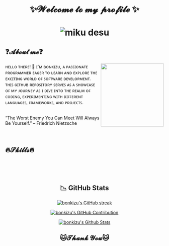 <h1 align="center">✨𝓦𝓮𝓵𝓬𝓸𝓶𝓮 𝓽𝓸 𝓶𝔂 𝓹𝓻𝓸𝓯𝓲𝓵𝓮 ✨<h1>

<p align="center">
    <img align="center" src="https://i.pinimg.com/originals/5f/62/ff/5f62ff087716bc48984078eca73bf844.gif" alt="miku desu">
</p>

<h2>❓𝓐𝓫𝓸𝓾𝓽 𝓶𝓮❓</h2>

<img src="https://w0.peakpx.com/wallpaper/742/628/HD-wallpaper-cute-dog-anime-cute-chibi-dog.jpg" align="right" width=200px>
  </div>
<p>ʜᴇʟʟᴏ ᴛʜᴇʀᴇ! 👋 ɪ'ᴍ ʙᴏɴᴋɪᴢᴜ, ᴀ ᴘᴀꜱꜱɪᴏɴᴀᴛᴇ ᴘʀᴏɢʀᴀᴍᴍᴇʀ ᴇᴀɢᴇʀ ᴛᴏ ʟᴇᴀʀɴ ᴀɴᴅ ᴇxᴘʟᴏʀᴇ ᴛʜᴇ ᴇxᴄɪᴛɪɴɢ ᴡᴏʀʟᴅ ᴏꜰ ꜱᴏꜰᴛᴡᴀʀᴇ ᴅᴇᴠᴇʟᴏᴘᴍᴇɴᴛ. ᴛʜɪꜱ ɢɪᴛʜᴜʙ ʀᴇᴘᴏꜱɪᴛᴏʀʏ ꜱᴇʀᴠᴇꜱ ᴀꜱ ᴀ ꜱʜᴏᴡᴄᴀꜱᴇ ᴏꜰ ᴍʏ ᴊᴏᴜʀɴᴇʏ ᴀꜱ ɪ ᴅɪᴠᴇ ɪɴᴛᴏ ᴛʜᴇ ʀᴇᴀʟᴍ ᴏꜰ ᴄᴏᴅɪɴɢ, ᴇxᴘᴇʀɪᴍᴇɴᴛɪɴɢ ᴡɪᴛʜ ᴅɪꜰꜰᴇʀᴇɴᴛ ʟᴀɴɢᴜᴀɢᴇꜱ, ꜰʀᴀᴍᴇᴡᴏʀᴋꜱ, ᴀɴᴅ ᴘʀᴏᴊᴇᴄᴛꜱ.</p>

<br>
“The Worst Enemy You Can Meet Will Always Be Yourself.” – Friedrich Nietzsche

</div>
<br><br><br>

<h2>🔥𝓢𝓴𝓲𝓵𝓵𝓼🔥</h2>

<p align="left">
    <img src="https://img.shields.io/badge/html5-%23E34F26.svg?style=for-the-badge&logo=html5&logoColor=white" alt="">
    <img src="https://img.shields.io/badge/tailwindcss-%2338B2AC.svg?style=for-the-badge&logo=tailwind-css&logoColor=white" alt="">
    <img src="https://img.shields.io/badge/javascript-%23323330.svg?style=for-the-badge&logo=javascript&logoColor=%23F7DF1E" alt="">
    <img src="https://img.shields.io/badge/react-%2320232a.svg?style=for-the-badge&logo=react&logoColor=%2361DAFB" alt="">
    <img src="https://img.shields.io/badge/Next-black?style=for-the-badge&logo=next.js&logoColor=white" alt="">
    <img src="https://img.shields.io/badge/node.js-6DA55F?style=for-the-badge&logo=node.js&logoColor=white" alt="">
    <img src="https://img.shields.io/badge/java-%23ED8B00.svg?style=for-the-badge&logo=openjdk&logoColor=white" alt="">
    <img src="https://img.shields.io/badge/c++-%2300599C.svg?style=for-the-badge&logo=c%2B%2B&logoColor=white" alt="">
    <img src="https://img.shields.io/badge/go-%2300ADD8.svg?style=for-the-badge&logo=go&logoColor=white" alt="">
</p>
<br>

<h2 align = "center"> 📉 GitHub Stats</h2>

<p align="center">
  <a href="https://github.com/bonkizu">
    <img src="https://github-readme-streak-stats.herokuapp.com/?user=bonkizu&theme=radical&border=7F3FBF&background=0D1117" alt="bonkizu's GitHub streak"/>
  </a>
</p>

<p align="center">
  <a href="https://github.com/bonkizu">
    <img src="https://github-profile-summary-cards.vercel.app/api/cards/profile-details?username=bonkizu&theme=radical" alt="bonkizu's GitHub Contribution"/>
  </a>
</p>

<p align="center">
  <a> 
    <a href="https://github.com/bonkizu"><img alt="bonkizu's Github Stats" src="https://denvercoder1-github-readme-stats.vercel.app/api?username=bonkizu&show_icons=true&count_private=true&theme=react&border_color=7F3FBF&bg_color=0D1117&title_color=F85D7F&icon_color=F8D866"/></a>
</a>
</p>

<h2 align="center">🐱𝓣𝓱𝓪𝓷𝓴 𝓨𝓸𝓾🐱</h2>
<p align="center">
<img src="https://i.pinimg.com/originals/4d/34/07/4d34072ba510830234ddf6b855238837.gif" alt=""></p>
